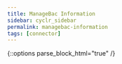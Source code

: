 ```yaml
---
title: ManageBac Information
sidebar: cyclr_sidebar
permalink: managebac-information
tags: [connector]
---
```

{::options parse_block_html="true" /}
